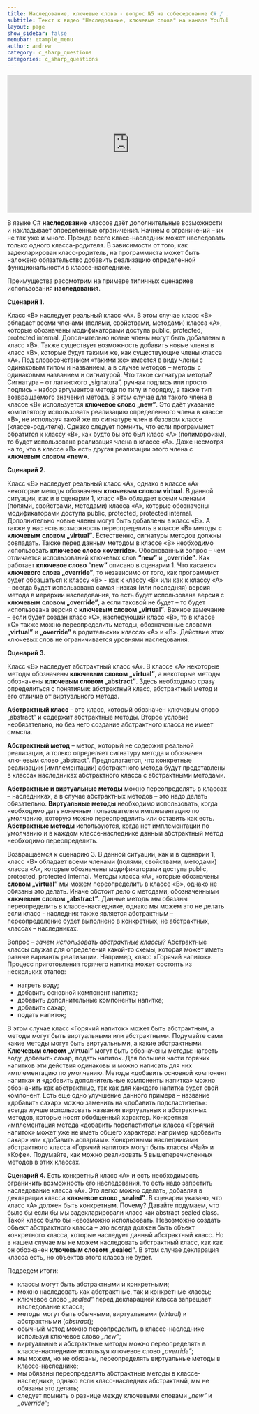 ```yaml
---
title: Наследование, ключевые слова - вопрос №5 на собеседование C# / .NET
subtitle: Текст к видео "Наследование, ключевые слова" на канале YouTube
layout: page
show_sidebar: false
menubar: example_menu
author: andrew
category: c_sharp_questions
categories: c_sharp_questions
---
```


<center>
<iframe width="560" height="315" src="https://www.youtube.com/embed/p-Kbmgb5L54" 
frameborder="0" allow="accelerometer; autoplay; 
encrypted-media; gyroscope; picture-in-picture" allowfullscreen></iframe>
</center>

В языке C# **наследование** классов даёт дополнительные возможности и накладывает определенные ограничения. Начнем с ограничений – их не так уже и много. 
Прежде всего класс-наследник может наследовать только одного класса-родителя. В зависимости от того, как задекларирован класс-родитель, на программиста может быть наложено 
обязательство добавить реализацию определенной функциональности в классе-наследнике.

Преимущества рассмотрим на примере типичных сценариев использования **наследования**.

**Сценарий 1.** 

Класс «В» наследует реальный класс «А». В этом случае класс «В» обладает всеми членами (полями, свойствами, методами) класса «А», которые обозначены модификаторами доступа 
public, protected, protected internal. Дополнительно новые члены могут быть добавлены в класс «В». Также существует возможность добавить новые члены в класс «В», которые 
будут такими же, как существующие члены класса «А». Под словосочетанием «такими же» имеется в виду члены с одинаковым типом и названием, а в случае методов – методы с 
одинаковым названием и сигнатурой. Что такое сигнатура метода? Сигнатура – от латинского „signatura”, ручная подпись или просто подпись - набор аргументов метода по типу и 
порядку, а также тип возвращаемого значения метода. В этом случае для такого члена в классе «В» используется **ключевое слово „new”**. Это даёт указание компилятору использовать 
реализацию определенного члена в классе «В», не используя такой же по сигнатуре член в базовом классе (классе-родителе). Однако следует помнить, что если программист обратится к 
классу «В», как будто бы это был класс «А» (полиморфизм), то будет использована реализация члена в классе «А». Даже несмотря на то, что в классе «В» есть другая реализации этого 
члена с **ключевым словом «new»**.

**Сценарий 2.** 

Класс «В» наследует реальный класс «А», однако в классе «А» некоторые методы обозначены **ключевым словом virtual**. В данной ситуации, как и в сценарии 1, класс «В» обладает всеми 
членами (полями, свойствами, методами) класса «А», которые обозначены модификаторами доступа public, protected, protected internal. Дополнительно новые члены могут быть добавлены 
в класс «В». А также у нас есть возможность переопределить в классе «В» методы **с ключевым словом „virtual”**. Естественно, сигнатуры методов должны совпадать. Также перед данным 
методом в классе «В» необходимо использовать **ключевое слово «override»**. Обоснованный вопрос – чем отличается использований ключевых слов **“new”** и **„override”**. Как работает **ключевое слово “new”** 
описано в сценарии 1. Что касается **ключевого слова „override”**, то независимо от того, как программист будет обращаться к классу «В» - как к классу «В» или как к 
классу «А» - всегда будет использована самая низкая (или последняя) версия метода в иерархии наследования, то есть будет использована версия с **ключевым словом „override”**, а если 
таковой не будет – то будет использована версия с **ключевым словом „virtual”**. Важное замечание – если будет создан класс «С», наследующий класс «В», то в классе «С» также можно 
переопределить методы, обозначенные словами **„virtual”** и **„override”** в родительских классах «А» и «В». Действие этих ключевых слов не ограничивается уровнями наследования.

**Сценарий 3.** 

Класс «В» наследует абстрактный класс «А». В классе «А» некоторые методы обозначены **ключевым словом „virtual”**, а некоторые методы обозначены **ключевым словом „abstract”**. Здесь 
необходимо сразу определиться с понятиями: абстрактный класс, абстрактный метод и его отличие от виртуального метода. 

**Абстрактный класс** – это класс, который обозначен ключевым слово „abstract” и содержит абстрактные методы. Второе условие необязательно, но без него создание абстрактного класса 
не имеет смысла. 

**Абстрактный метод** – метод, который не содержит реальной реализации, а только определяет сигнатуру метода и обозначен ключевым слово „abstract”. Предполагается, что конкретные 
реализации (имплементации) абстрактного метода будут представлены в классах наследниках абстрактного класса с абстрактными методами. 

**Абстрактные и виртуальные методы** можно переопределять в классах – наследниках, а в случае абстрактных методов – это надо делать обязательно. **Виртуальные методы** необходимо 
использовать, когда необходимо дать конечным пользователям имплементацию по умолчанию, которую можно переопределить или оставить как есть. **Абстрактные методы** используются, 
когда нет имплементации по умолчанию и в каждом классе-наследнике данный абстрактный метод необходимо переопределить. 

Возвращаемся к сценарию 3. В данной ситуации, как и в сценарии 1, класс «В» обладает всеми членами (полями, свойствами, методами) класса «А», которые обозначены модификаторами 
доступа public, protected, protected internal. Методы класса «А», которые обозначены **словом „virtual”** мы можем переопределить в классе «В», однако не обязаны это делать. Иначе 
обстоит дело с методами, обозначенными **ключевым словом „abstract”**. Данные методы мы обязаны переопределить в классе-наследнике, однако мы можем это не делать если класс - наследник 
также является абстрактным – переопределение будет выполнено в конкретных, не абстрактных, классах – наследниках.

Вопрос – *зачем использовать абстрактные классы?* Абстрактные классы служат для определения какой-то схемы, которая может иметь разные варианты реализации. Например, класс 
«Горячий напиток». Процесс приготовления горячего напитка может состоять из нескольких этапов:

 -	нагреть воду;
 -	добавить основной компонент напитка;
 -	добавить дополнительные компоненты напитка;
 -	добавить сахар;
 -	подать напиток;
 
В этом случае класс «Горячий напиток» может быть абстрактным, а методы могут быть виртуальными или абстрактными. Подумайте сами какие методы могут быть виртуальными, а какие 
абстрактными. **Ключевым словом „virtual”** могут быть обозначены методы: нагреть воду, добавить сахар, подать напиток. Для большей части горячих напитков эти действия одинаковы и 
можно написать для них имплементацию по умолчанию. Методы «добавить основной компонент напитка» и «добавить дополнительные компоненты напитка» можно обозначить как абстрактные, 
так как для каждого напитка будет свой компонент. Есть еще одно улучшение данного примера – название «добавить сахар» можно заменить на «добавить подсластитель»: всегда лучше 
использовать названия виртуальных и абстрактных методов, которые носят обобщенный характер. Конкретная имплементация метода «добавить подсластитель» класса «Горячий напиток» 
может уже не иметь общего характера: например «добавить сахар» или «добавить аспартам». Конкретными наследниками абстрактного класса «Горячий напиток» могут быть классы «Чай» 
и «Кофе». Подумайте, как можно реализовать 5 вышеперечисленных методов в этих классах.

**Сценарий 4.** Есть конкретный класс «А» и есть необходимость ограничить возможность его наследования, то есть надо запретить наследование класса «А». Это легко можно сделать, 
добавляя в декларации класса **ключевое слово „sealed”**. В сценарии указано, что класс «А» должен быть конкретным. Почему? Давайте подумаем, что было бы если бы мы задекларировали 
класс как abstract sealed class. Такой класс было бы невозможно использовать. Невозможно создать объект абстрактного класса – это всегда должен быть объект конкретного класса, 
которые наследует данный абстрактный класс. Но в нашем случае мы не можем наследовать абстрактный класс, как как он обозначен **ключевым словом „sealed”**. В этом случае декларация 
класса есть, но объектов этого класса не будет.

Подведем итоги:
-	классы могут быть абстрактными и конкретными;
-	можно наследовать как абстрактные, так и конкретные классы;
-	ключевое слово *„sealed”* перед декларацией класса запрещает наследование класса;
-	методы могут быть обычными, виртуальными (*virtual*) и абстрактными (*abstract*);
-	обычный метод можно переопределить в классе-наследнике используя ключевое слово *„new”*;
-	виртуальные и абстрактные методы можно переопределять в классе-наследнике используя ключевое слово *„override”*;
-	мы можем, но не обязаны, переопределять виртуальные методы в классе-наследнике;
-	мы обязаны переопределять абстрактные методы в классе-наследнике, однако если класс-наследник абстрактный, мы не обязаны это делать;
-	следует помнить о разнице между ключевыми словами *„new”* и *„override”*;
